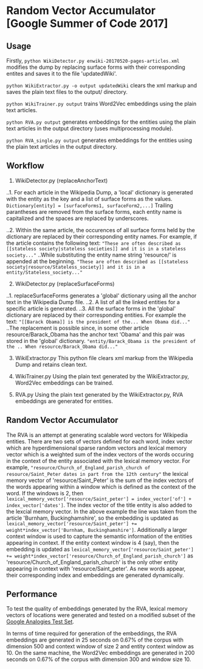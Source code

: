 # Random Vector Accumulator [Google Summer of Code 2017]

## Usage
Firstly, `python WikiDetector.py enwiki-20170520-pages-articles.xml` modifies the dump by replacing surface forms with their corresponding entites and saves it to the file 'updatedWiki'.

`python WikiExtractor.py -o output updatedWiki` clears the xml markup and saves the plain text files to the output/ directory.

`python WikiTrainer.py output` trains Word2Vec embeddings using the plain text articles.

`python RVA.py output` generates embeddings for the entities using the plain text articles in the output directory (uses multiprocessing module).

`python RVA_single.py output` generates embeddings for the entities using the plain text articles in the output directory.

## Workflow
1. WikiDetector.py (replaceAnchorText)

..1. For each article in the Wikipedia Dump, a 'local' dictionary is generated with the entity as the key and a list of surface forms as the values. 
`Dictionary[entity] = [surfaceForms1, surfaceForm2,...]`
Trailing parantheses are removed from the surface forms, each entity name is capitalized and the spaces are replaced by underscores.

..2. Within the same article, the occurences of all surface forms held by the dictionary are replaced by their corresponding entity names. For example, if the article contains the following text:
`"These are often described as [[stateless society|stateless societies]] and it is in a stateless society..."`
..While substituting the entity name string 'resource/' is appended at the beginning.
`"These are often described as [[stateless society|resource/Stateless_society]] and it is in a entity/Stateless_society..."`

2. WikiDetector.py (replaceSurfaceForms)

..1. replaceSurfaceForms generates a 'global' dictionary using all the anchor text in the Wikipedia Dump file.
..2. A list of all the linked entities for a specific article is generated.
..3. All the surface forms in the 'global' dictionary are replaced by their corresponding entities. For example the text:
`"[[Barack Obama]] is the president of the... When Obama did..."`
..The replacement is possible since, in some other article resource/Barack_Obama has the anchor text 'Obama' and this pair was stored in the 'global' dictionary.
`"entity/Barack_Obama is the president of the .. When resource/Barack_Obama did..."`

3. WikiExtractor.py
This python file clears xml markup from the Wikipedia Dump and retains clean text.

4. WikiTrainer.py
Using the plain text generated by the WikiExtractor.py, Word2Vec embeddings can be trained.

5. RVA.py
Using the plain text generated by the WikiExtractor.py, RVA embeddings are generated for entities.

## Random Vector Accumulator

The RVA is an attempt at generating scalable word vectors for Wikipedia entities. There are two sets of vectors defined for each word, index vector which are hyperdimensional sparse random vectors and lexical memory vector which is a weighted sum of the index vectors of the words occuring in the context of the entity associated with the lexical memory vector. For example,
`"resource/Church_of_England_parish_church of resource/Saint_Peter dates in part from the 12th century"` the lexical memory vector of 'resource/Saint_Peter' is the sum of the index vectors of the words appearing within a window which is defined as the context of the word. If the windows is 2, then `lexical_memory_vector['resource/Saint_peter'] = index_vector['of'] + index_vector['dates']`.
The index vector of the title entity is also added to the lexcial memory vector. In the above example the line was taken from the article 'Burnham, Buckinghamshire', so the embedding is updated as `lexical_memory_vector['resource/Saint_peter'] += weight*index_vector['Burnham, Buckinghamshire']`.
Additionally a larger context window is used to capture the semantic information of the entities appearing in context. If the entity context window is 4 (say), then the embedding is updated as `lexical_memory_vector['resource/Saint_peter'] += weight*index_vector['resource/Church_of_England_parish_church']` as 'resource/Church_of_England_parish_church' is the only other entity appearing in context with 'resource/Saint_peter'.
As new words appear, their corresponding index and embeddings are generated dynamically.

## Performance

To test the quality of embeddings generated by the RVA, lexical memory vectors of locations were generated and tested on a modified subset of the [Google Analogies Test Set](https://aclweb.org/aclwiki/Google_analogy_test_set_%28State_of_the_art%29).

In terms of time required for generation of the embeddings, the RVA embeddings are generated in 25 seconds on 0.67% of the corpus with dimension 500 and context window of size 2 and entity context window as 10. On the same machine, the Word2Vec embeddings are generated in 200 seconds on 0.67% of the corpus with dimension 300 and window size 10.
